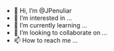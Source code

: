 - 👋 Hi, I’m @JPenuliar
- 👀 I’m interested in ...
- 🌱 I’m currently learning ...
- 💞️ I’m looking to collaborate on ...
- 📫 How to reach me ...

<!---
JPenuliar/JPenuliar is a ✨ special ✨ repository because its `README.md` (this file) appears on your GitHub profile.
You can click the Preview link to take a look at your changes.
--->
